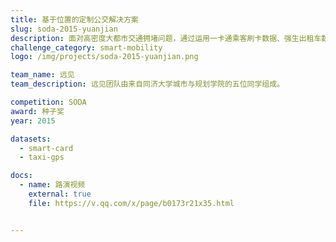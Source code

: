 ```yaml
---
title: 基于位置的定制公交解决方案
slug: soda-2015-yuanjian
description: 面对高密度大都市交通拥堵问题，通过运用一卡通乘客刷卡数据、强生出租车数据、自带数据等，利用APP实现基于位置的定制公交服务，识别主要通勤走廊、确定首批推广线路。
challenge_category: smart-mobility
logo: /img/projects/soda-2015-yuanjian.png

team_name: 远见
team_description: 远见团队由来自同济大学城市与规划学院的五位同学组成。

competition: SODA
award: 种子奖
year: 2015

datasets:
  - smart-card
  - taxi-gps

docs:
  - name: 路演视频
    external: true
    file: https://v.qq.com/x/page/b0173r21x35.html


---
```


